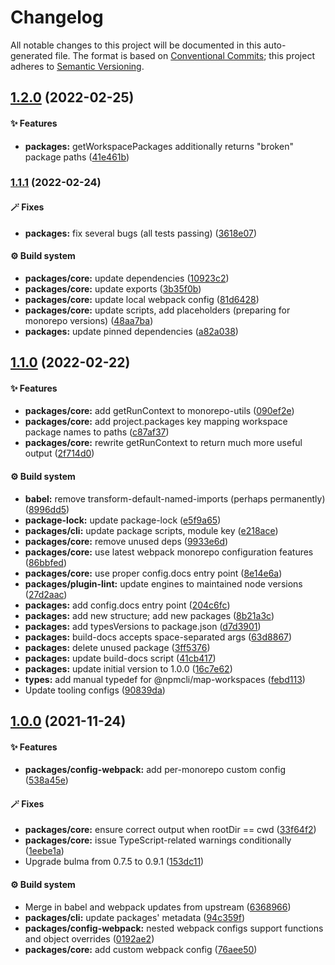 # Changelog

All notable changes to this project will be documented in this auto-generated
file. The format is based on [Conventional Commits][37]; this project adheres to
[Semantic Versioning][38].

## [1.2.0][39] (2022-02-25)

#### ✨ Features

- **packages:** getWorkspacePackages additionally returns "broken" package paths
  ([41e461b][40])

### [1.1.1][1] (2022-02-24)

#### 🪄 Fixes

- **packages:** fix several bugs (all tests passing) ([3618e07][2])

#### ⚙️ Build system

- **packages/core:** update dependencies ([10923c2][3])
- **packages/core:** update exports ([3b35f0b][4])
- **packages/core:** update local webpack config ([81d6428][5])
- **packages/core:** update scripts, add placeholders (preparing for monorepo
  versions) ([48aa7ba][6])
- **packages:** update pinned dependencies ([a82a038][7])

## [1.1.0][8] (2022-02-22)

#### ✨ Features

- **packages/core:** add getRunContext to monorepo-utils ([090ef2e][9])
- **packages/core:** add project.packages key mapping workspace package names to
  paths ([c87af37][10])
- **packages/core:** rewrite getRunContext to return much more useful output
  ([2f714d0][11])

#### ⚙️ Build system

- **babel:** remove transform-default-named-imports (perhaps permanently)
  ([8996dd5][12])
- **package-lock:** update package-lock ([e5f9a65][13])
- **packages/cli:** update package scripts, module key ([e218ace][14])
- **packages/core:** remove unused deps ([9933e6d][15])
- **packages/core:** use latest webpack monorepo configuration features
  ([86bbfed][16])
- **packages/core:** use proper config.docs entry point ([8e14e6a][17])
- **packages/plugin-lint:** update engines to maintained node versions
  ([27d2aac][18])
- **packages:** add config.docs entry point ([204c6fc][19])
- **packages:** add new structure; add new packages ([8b21a3c][20])
- **packages:** add typesVersions to package.json ([d7d3901][21])
- **packages:** build-docs accepts space-separated args ([63d8867][22])
- **packages:** delete unused package ([3ff5376][23])
- **packages:** update build-docs script ([41cb417][24])
- **packages:** update initial version to 1.0.0 ([16c7e62][25])
- **types:** add manual typedef for @npmcli/map-workspaces ([febd113][26])
- Update tooling configs ([90839da][27])

## [1.0.0][28] (2021-11-24)

#### ✨ Features

- **packages/config-webpack:** add per-monorepo custom config ([538a45e][29])

#### 🪄 Fixes

- **packages/core:** ensure correct output when rootDir == cwd ([33f64f2][30])
- **packages/core:** issue TypeScript-related warnings conditionally
  ([1eebe1a][31])
- Upgrade bulma from 0.7.5 to 0.9.1 ([153dc11][32])

#### ⚙️ Build system

- Merge in babel and webpack updates from upstream ([6368966][33])
- **packages/cli:** update packages' metadata ([94c359f][34])
- **packages/config-webpack:** nested webpack configs support functions and
  object overrides ([0192ae2][35])
- **packages/core:** add custom webpack config ([76aee50][36])

[1]: https://github.com/Xunnamius/projector/compare/core@1.1.0...core@1.1.1
[2]:
  https://github.com/Xunnamius/projector/commit/3618e07ceea8f156c17a5aa6eef778203997fc79
[3]:
  https://github.com/Xunnamius/projector/commit/10923c28ca50e466e78d3c89303f75beb65bc7d1
[4]:
  https://github.com/Xunnamius/projector/commit/3b35f0b74dff861994ea475e89de9cf486807b88
[5]:
  https://github.com/Xunnamius/projector/commit/81d6428de4f08b5870bd3e3486c71d4b9c4617d6
[6]:
  https://github.com/Xunnamius/projector/commit/48aa7bac51dfeca821604534ec6e888bedaa0dd4
[7]:
  https://github.com/Xunnamius/projector/commit/a82a038cb265b99cda0345054553d799e1722f38
[8]: https://github.com/Xunnamius/projector/compare/core@1.0.0...core@1.1.0
[9]:
  https://github.com/Xunnamius/projector/commit/090ef2efeeceecda6b343a99f24a03c17310e224
[10]:
  https://github.com/Xunnamius/projector/commit/c87af37db02b5c1cc98767a298dbf988a21cde78
[11]:
  https://github.com/Xunnamius/projector/commit/2f714d027744edc436d85539497d5ae1adf77c7f
[12]:
  https://github.com/Xunnamius/projector/commit/8996dd584b12e8fd72cd07c2a98cf0c07bad1cf9
[13]:
  https://github.com/Xunnamius/projector/commit/e5f9a6581e7321ed10ad4131842c1118f7ed2bce
[14]:
  https://github.com/Xunnamius/projector/commit/e218ace44391b294c07e403457ac944007328167
[15]:
  https://github.com/Xunnamius/projector/commit/9933e6d26443208dcd8aa6c45b744d12733a607c
[16]:
  https://github.com/Xunnamius/projector/commit/86bbfedd5b49b30922e86d52f52350a90d52ee06
[17]:
  https://github.com/Xunnamius/projector/commit/8e14e6a26b0faf9736b58c6dd87164b3e9911986
[18]:
  https://github.com/Xunnamius/projector/commit/27d2aaca08c2dcf046f89ab614c59cd2f95fab6a
[19]:
  https://github.com/Xunnamius/projector/commit/204c6fc2ff54bb26f68225bd3f019bd7b4304520
[20]:
  https://github.com/Xunnamius/projector/commit/8b21a3c775b57495ad8a387ad4ba2daffaa9946e
[21]:
  https://github.com/Xunnamius/projector/commit/d7d3901f02f78ff498338fbdf31aa8414b685802
[22]:
  https://github.com/Xunnamius/projector/commit/63d88674619c09c2b3d1084fff1127ee828ae834
[23]:
  https://github.com/Xunnamius/projector/commit/3ff53767b103c79d403db4dd61bd5e20974403bc
[24]:
  https://github.com/Xunnamius/projector/commit/41cb41774dabd008be2f10c0227926ab9cff6edc
[25]:
  https://github.com/Xunnamius/projector/commit/16c7e62df8703a08daa04464e0c15de860114b79
[26]:
  https://github.com/Xunnamius/projector/commit/febd113510b47084bb69e3357048592a8674910a
[27]:
  https://github.com/Xunnamius/projector/commit/90839daa37883a2b98373ad3078cb5fb65ebd531
[28]:
  https://github.com/Xunnamius/projector/compare/153dc114aea4fd79fa67994105d1af956f73a3e5...core@1.0.0
[29]:
  https://github.com/Xunnamius/projector/commit/538a45eb3e79ea0e41afc79ec19fd2d3d49a3338
[30]:
  https://github.com/Xunnamius/projector/commit/33f64f2d04b99c158ff28f4a42e856f26db32599
[31]:
  https://github.com/Xunnamius/projector/commit/1eebe1add3e9ea31a2f70b3097683c85ad9a2212
[32]:
  https://github.com/Xunnamius/projector/commit/153dc114aea4fd79fa67994105d1af956f73a3e5
[33]:
  https://github.com/Xunnamius/projector/commit/636896653f57a4c088388c7cc5d924d66b8b4528
[34]:
  https://github.com/Xunnamius/projector/commit/94c359f8b1b572cc027c077bd4da9f84f8ae3dac
[35]:
  https://github.com/Xunnamius/projector/commit/0192ae2e13334808b41eaab02c9cc016957b265b
[36]:
  https://github.com/Xunnamius/projector/commit/76aee507b6cfd3b00edafe6a287f65615d2900c9
[37]: https://conventionalcommits.org
[38]: https://semver.org
[39]: https://github.com/Xunnamius/projector/compare/core@1.1.1...core@1.2.0
[40]:
  https://github.com/Xunnamius/projector/commit/41e461b12a7ab0ad6edcc2f08dc3ff97729cce5f
